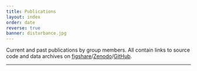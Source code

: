 ```yaml
---
title: Publications
layout: index
order: date
reverse: true
banner: disturbance.jpg
---
```


Current and past publications by group members. All contain links to source code and
data archives on
[figshare](https://figshare.com/)/[Zenodo](https://zenodo.org/)/[GitHub](https://github.com/compgeolab).

<hr>
